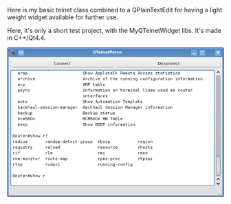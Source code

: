 Here is my basic telnet class combined to a QPlainTextEdit for having a light weight widget available for further use.

Here, it's only a short test project, with the MyQTelnetWidget libs. It's made in C++/Qt4.4.

![screenshot](https://github.com/redkite1/qtelnetperso/blob/master/screenShotFLOW1.png?raw=true)

